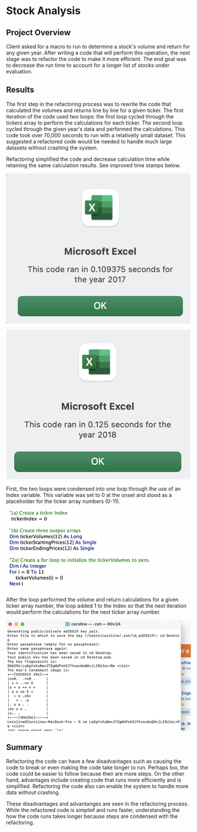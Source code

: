 # Stock Analysis
## Project Overview
Client asked for a macro to run to determine a stock's volume and return for any given year.  After writing a code that will perform this operation, the next stage was to refactor the code to make it more efficient.  The end goal was to decrease the run time to account for a longer list of stocks under evaluation.

## Results
The first step in the refactoring process was to rewrite the code that calculated the volumes and returns line by line for a given ticker.  The first iteration of the code used two loops: the first loop cycled through the tickers array to perform the calculations for each ticker.  The second loop cycled through the given year's data and performed the calculations.  This code took over 70,000 seconds to run with a relativelly small dataset. This suggested a refactored code would be needed to handle much large datasets without crashing the system.  

Refactoring simplified the code and decrease calculation time while retaining the same calculation results.  See improved time stamps below.

![VBA_Challenge_2017](VBA_Challenge_2017.png)

![VBA_Challenge_2018](VBA_Challenge_2018.png)

First, the two loops were condensed into one loop through the use of an Index variable.  This variable was set to 0 at the onset and stood as a placeholder for the ticker array numbers (0-11).  

![VBA_Challenge_code2](VBA_Challenge_code1.png)

After the loop performed the volume and return calculations for a given ticker array number, the loop added 1 to the Index so that the next iteration would perform the calculations for the next ticker array number. 

![VBA_Challenge_code2](VBA_Challenge_code2.png)

## Summary
Refactoring the code can have a few disadvantages such as causing the code to break or even making the code take longer to run.  Perhaps too, the code could be easier to follow because their are more steps. On the other hand, advantages include creating code that runs more efficiently and is simplified.  Refactoring the code also can enable the system to handle more data without crashing.

These disadvantages and advantanges are seen in the refactoring process.  While the refactored code is simplief and runs faster, understanding the how the code runs takes longer because steps are condensed with the refactoring.
